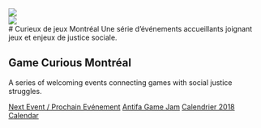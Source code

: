 <!-- Intro Header -->
<body id="page-top">
<section class="intro bg-yellow">
  <div class="intro-body">
   <div class="bird-left">
   <img src="/img/bird-left.jpg" class="starburst" />
   </div>
   <div class="bird-right">
   <img src="/img/bird-right.jpg" class="starburst-rev" />
   </div>
   <div class="container">
   <div class="row">
   <div class="col-md-8 col-md-offset-2 intro-text-box" markdown="1">
# Curieux de jeux Montréal
Une série d’événements accueillants joignant jeux et enjeux de justice sociale.

# Game Curious Montréal
A series of welcoming events connecting games with social justice struggles.

  <a href="{{ site.fbev }}/2483939685012205/" class="btn btn-success btn-lg" target="_blank">Next Event / Prochain Evénement</a> 
  <a href="{{ site.antifajam }}" class="btn btn-warning btn-lg">Antifa Game Jam</a> 
  <a href="#schedule" class="btn btn-info btn-lg">Calendrier 2018 Calendar</a>
   </div>
   </div>
   <div class="row">
<div class="col-lg-6 col-lg-offset-3 text-center">
<a class="btn btn-circle" href="https://{{ site.fb }}" target="_blank"><i class="fab fa-facebook-f animated"></i></a> 
<a class="btn btn-circle" href="https://{{ site.twitter }}" target="_blank"><i class="fab fa-twitter animated" style="margin-left: -4px; margin-top: -7px;"></i></a> 
<a class="btn btn-circle" href="mailto:{{ site.email }}"><i class="fa fa-envelope animated" style="margin-left: -2px; margin-top: -1px;"></i></a> 
<a class="btn btn-circle" href="https://{{ site.itch }}" target="_blank"><i class="fa fa-gamepad animated" style="margin-left: -4px; margin-top: -7px;"></i></a> 
  		</div>
 		</div>
   </div>
  </div>
</section>
